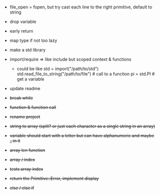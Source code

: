 - file_open = fopen, but try cast each line to the right primitive, default to string
- drop variable
- early return

- map type if not too lazy
- make a std library
- import/require => like include but scoped context & functions
    - could be like 
        std = import("/path/to/std")
        std.read_file_to_string("/path/to/file") # call to a function
        pi = std.PI # get a variable
        
- update readme

- <s>break while</s>
- <s>function & function call</s>
- <s> rename project </s>
- <s>string to array (split? or just each character as a single string in an array)</s>
- <s>variable should start with a letter but can have alphanumeric and maybe _ in it</s>
- <s>array len function</s>
- <s>array / index</s>
- <s>tests array index</s>
- <s>return the Primitive::Error, implement display</s>
- <s>else / else if</s>